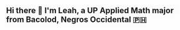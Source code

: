 ## Hi there 👋 I'm Leah, a UP Applied Math major from Bacolod, Negros Occidental 🇵🇭

<!--
**ciocolei/ciocolei** is a ✨ _special_ ✨ repository because its `README.md` (this file) appears on your GitHub profile.

Here are some ideas to get you started:

- 🤔 I’m currently learning React Native
- 💬 Ask me about Math 154 Java (tutorials for classmates): https://youtube.com/playlist?list=PL1LCgbfQ4xJMlnHyKrIULASOfzcTMA5mT&si=3qu7h-pKP67a34H_
- 📫 How to reach me: lgcioco@up.edu.ph or lcioco@indie-co.com
- 😄 Pronouns: she/her
-->
